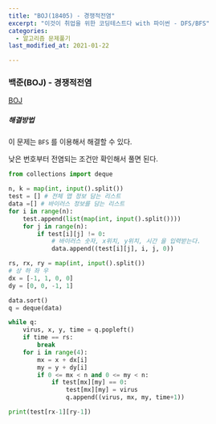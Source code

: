 ```yaml
---
title: "BOJ(18405) - 경쟁적전염"
excerpt: "이것이 취업을 위한 코딩테스트다 with 파이썬 - DFS/BFS"
categories:
  - 알고리즘 문제풀기
last_modified_at: 2021-01-22

---
```


### 백준(BOJ) - 경쟁적전염

[BOJ](https://www.acmicpc.net/problem/18405)

##### 해결방법 

이 문제는 `BFS` 를 이용해서 해결할 수 있다. 

낮은 번호부터 전염되는 조건만 확인해서 풀면 된다.

```python
from collections import deque

n, k = map(int, input().split())
test = [] # 전체 맵 정보 담는 리스트
data =[] # 바이러스 정보를 담는 리스트
for i in range(n):
    test.append(list(map(int, input().split())))
    for j in range(n):
        if test[i][j] != 0:
            # 바이러스 숫자, x위치, y위치, 시간 을 입력받는다.
            data.append((test[i][j], i, j, 0))

rs, rx, ry = map(int, input().split())
# 상 하 좌 우
dx = [-1, 1, 0, 0]
dy = [0, 0, -1, 1]

data.sort()
q = deque(data)

while q:
    virus, x, y, time = q.popleft()
    if time == rs:
        break
    for i in range(4):
        mx = x + dx[i]
        my = y + dy[i]
        if 0 <= mx < n and 0 <= my < n:
            if test[mx][my] == 0:
                test[mx][my] = virus
                q.append((virus, mx, my, time+1))

print(test[rx-1][ry-1])

```

